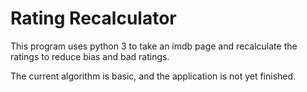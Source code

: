 # Rating Recalculator

This program uses python 3 to take an imdb page and recalculate the ratings to reduce bias and bad ratings. 

The current algorithm is basic, and the application is not yet finished.